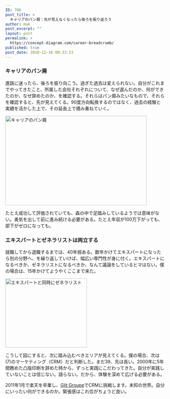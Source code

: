 ```yaml
---
ID: 706
post_title: >
  キャリアのパン屑：先が見えなくなったら後ろを振り返ろう
author: mak
post_excerpt: ""
layout: post
permalink: >
  https://concept-diagram.com/career-breadcrumb/
published: true
post_date: 2010-12-16 00:33:23
---
```

<h3>キャリアのパン屑</h3>
進路に迷ったら、後ろを振り向こう。過ぎた過去は変えられない。自分がこれまでやってきたこと、所属した会社それぞれについて、なぜ選んだのか、何ができたのか、なぜ辞めたのか、を確認する。それらはパン屑みたいなもので、それらを確認すると、先が見えてくる。90度方向転換するのではなく、過去の経験と実績を活かした上で、その延長上で積み重ねていく。

<span class="img4cmsia" title="profile/career-breadcrumb,447,282,,"><img src="http://www.penchan.com/mak/img/profile/career-breadcrumb.png" alt="キャリアのパン屑" width="447" height="282" /></span>

たとえ成功して評価されていても、森の中で足踏みしているようでは意味がない。勇気を出して前に進み続ける必要がある。たとえ年収が100万下がっても、部下がゼロになっても。
<h3>エキスパートとゼネラリストは両立する</h3>
就職してから退職するまでは、40年弱ある。数年かけてエキスパートになったら別の分野へ、を繰り返していけば、幅広い専門性が身に付く。エキスパートになるべきか、ゼネラリストになるべきか、なんて議論をしているヒマはない。僕の場合は、15年かけてようやくここまで来た。

<span class="img4cmsia" title="profile/career-domain,258,218,,"><img src="http://www.penchan.com/mak/img/profile/career-domain.png" alt="エキスパートと同時にゼネラリスト" width="258" height="218" /></span>

こうして図にすると、次に踏み込むべきエリアが見えてくる。僕の場合、次は(7)のマーケティング（CRM）だと判断した。まだ39、先は長い。2000年に5年間務めた凸版印刷を辞めた時から、ずっと実践にこだわってきた。自分が実践していないことは信じない。語らない。だから、体験を深めて広げる必要がある。

2011年1月で楽天を卒業し、<a href="http://goo.gl/oR9pX" target="_blank">Gilt Groupe</a>でCRMに挑戦します。未知の世界。自分にいったい何ができるのか。緊張感はこれ位がちょうど良い。